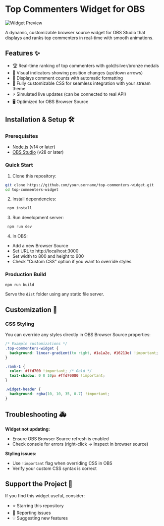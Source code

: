 # Top Commenters Widget for OBS

![Widget Preview](https://github.com/user-attachments/assets/5ee29f57-62eb-4456-8d10-f45629654c14)


A dynamic, customizable browser source widget for OBS Studio that displays and ranks top commenters in real-time with smooth animations.

## Features ✨

- 🏆 Real-time ranking of top commenters with gold/silver/bronze medals
- 🔼 Visual indicators showing position changes (up/down arrows)
- 💬 Displays comment counts with automatic formatting
- 🎨 Fully customizable CSS for seamless integration with your stream theme
- ⚡ Simulated live updates (can be connected to real API)
- 🖥️ Optimized for OBS Browser Source

## Installation & Setup 🛠️

### Prerequisites

- [Node.js](https://nodejs.org/) (v14 or later)
- [OBS Studio](https://obsproject.com/) (v28 or later)

### Quick Start

1. Clone this repository:

```bash
git clone https://github.com/yourusername/top-commenters-widget.git
cd top-commenters-widget
```

2. Install dependencies:

```bash
 npm install
```

3. Run development server:

```bash
 npm run dev
```

4. In OBS:

- Add a new Browser Source
- Set URL to http://localhost:3000
- Set width to 800 and height to 600
- Check "Custom CSS" option if you want to override styles

### Production Build

```bash
npm run build
```

Serve the `dist` folder using any static file server.

## Customization 🎨

### CSS Styling

You can override any styles directly in OBS Browser Source properties:

```css
/* Example customizations */
.top-commenters-widget {
  background: linear-gradient(to right, #1a1a2e, #16213e) !important;
}

.rank-1 {
  color: #ffd700 !important; /* Gold */
  text-shadow: 0 0 10px #ffd70080 !important;
}

.widget-header {
  background: rgba(10, 10, 35, 0.7) !important;
}
```

## Troubleshooting 🚑

**Widget not updating:**

- Ensure OBS Browser Source refresh is enabled
- Check console for errors (right-click → Inspect in browser source)

**Styling issues:**

- Use `!important` flag when overriding CSS in OBS
- Verify your custom CSS syntax is correct

## Support the Project 💖

If you find this widget useful, consider:

- ⭐ Starring this repository
- 🐛 Reporting issues
- 💡 Suggesting new features
